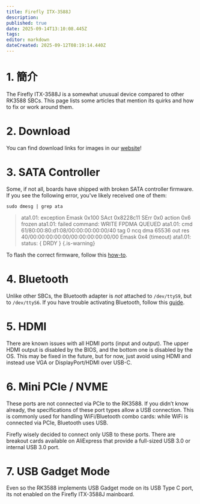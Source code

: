 ```yaml
---
title: Firefly ITX-3588J
description:
published: true
date: 2025-09-14T13:10:08.445Z
tags:
editor: markdown
dateCreated: 2025-09-12T08:19:14.440Z
---
```


# 1. 簡介

The Firefly ITX-3588J is a somewhat unusual device compared to other RK3588 SBCs. This page lists some articles that mention its quirks and how to fix or work around them.

# 2. Download

You can find download links for images in our [website](https://bredos.org/download.html)!

# 3. SATA Controller

Some, if not all, boards have shipped with broken SATA controller firmware.
If you see the following error, you've likely received one of them:

```
sudo dmesg | grep ata
```

> ata1.01: exception Emask 0x100 SAct 0x8228c11 SErr 0x0 action 0x6 frozen
> ata1.01: failed command: WRITE FPDMA QUEUED
> ata1.01: cmd 61/80:00:80:d1:08/00:00:00:00:00/40 tag 0 ncq dma 65536 out
> res 40/00:00:00:00:00/00:00:00:00:00/00 Emask 0x4 (timeout)
> ata1.01: status: { DRDY }
> {.is-warning}

To flash the correct firmware, follow this [how-to](/en/itx-3588j/sata-firmware-fix).

# 4. Bluetooth

Unlike other SBCs, the Bluetooth adapter is _not_ attached to `/dev/ttyS9`, but to `/dev/ttyS6`. If you have trouble activating Bluetooth, follow this [guide](/en/itx-3588j/Bluetooth-Fix).

# 5. HDMI

There are known issues with all HDMI ports (input and output). The upper HDMI output is disabled by the BIOS, and the bottom one is disabled by the OS. This may be fixed in the future, but for now, just avoid using HDMI and instead use VGA or DisplayPort/HDMI over USB-C.

# 6. Mini PCIe / NVME

These ports are not connected via PCIe to the RK3588. If you didn’t know already, the specifications of these port types allow a USB connection. This is commonly used for handling WiFi/Bluetooth combo cards: while WiFi is connected via PCIe, Bluetooth uses USB.

Firefly wisely decided to connect only USB to these ports. There are breakout cards available on AliExpress that provide a full-sized USB 3.0 or internal USB 3.0 port.

# 7. USB Gadget Mode

Even so the RK3588 implements USB Gadget mode on its USB Type C port, its not enabled on the Firefly ITX-3588J mainboard.